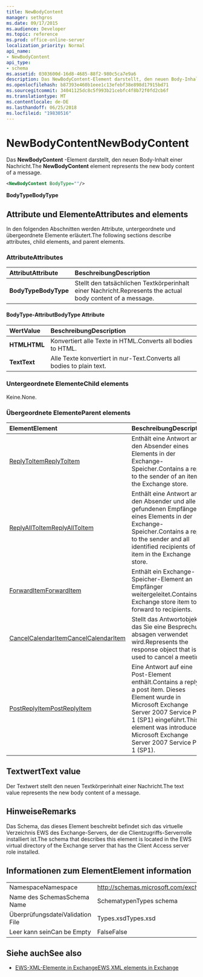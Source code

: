 ```yaml
---
title: NewBodyContent
manager: sethgros
ms.date: 09/17/2015
ms.audience: Developer
ms.topic: reference
ms.prod: office-online-server
localization_priority: Normal
api_name:
- NewBodyContent
api_type:
- schema
ms.assetid: 0303600d-16d8-4685-88f2-980c5ca7e9a6
description: Das NewBodyContent-Element darstellt, den neuen Body-Inhalt einer Nachricht.
ms.openlocfilehash: b87393e460b1eee1c13efebf38e898d17915bd71
ms.sourcegitcommit: 34041125dc8c5f993b21cebfc4f8b72f0fd2cb6f
ms.translationtype: MT
ms.contentlocale: de-DE
ms.lasthandoff: 06/25/2018
ms.locfileid: "19830516"
---
```

# <a name="newbodycontent"></a><span data-ttu-id="cb5f2-103">NewBodyContent</span><span class="sxs-lookup"><span data-stu-id="cb5f2-103">NewBodyContent</span></span>

<span data-ttu-id="cb5f2-104">Das **NewBodyContent** -Element darstellt, den neuen Body-Inhalt einer Nachricht.</span><span class="sxs-lookup"><span data-stu-id="cb5f2-104">The **NewBodyContent** element represents the new body content of a message.</span></span> 
  
```xml
<NewBodyContent BodyType=""/>
```

 <span data-ttu-id="cb5f2-105">**BodyType**</span><span class="sxs-lookup"><span data-stu-id="cb5f2-105">**BodyType**</span></span>
## <a name="attributes-and-elements"></a><span data-ttu-id="cb5f2-106">Attribute und Elemente</span><span class="sxs-lookup"><span data-stu-id="cb5f2-106">Attributes and elements</span></span>

<span data-ttu-id="cb5f2-107">In den folgenden Abschnitten werden Attribute, untergeordnete und übergeordnete Elemente erläutert.</span><span class="sxs-lookup"><span data-stu-id="cb5f2-107">The following sections describe attributes, child elements, and parent elements.</span></span>
  
### <a name="attributes"></a><span data-ttu-id="cb5f2-108">Attribute</span><span class="sxs-lookup"><span data-stu-id="cb5f2-108">Attributes</span></span>

|<span data-ttu-id="cb5f2-109">**Attribut**</span><span class="sxs-lookup"><span data-stu-id="cb5f2-109">**Attribute**</span></span>|<span data-ttu-id="cb5f2-110">**Beschreibung**</span><span class="sxs-lookup"><span data-stu-id="cb5f2-110">**Description**</span></span>|
|:-----|:-----|
|<span data-ttu-id="cb5f2-111">**BodyType**</span><span class="sxs-lookup"><span data-stu-id="cb5f2-111">**BodyType**</span></span> <br/> |<span data-ttu-id="cb5f2-112">Stellt den tatsächlichen Textkörperinhalt einer Nachricht.</span><span class="sxs-lookup"><span data-stu-id="cb5f2-112">Represents the actual body content of a message.</span></span>  <br/> |
   
#### <a name="bodytype-attribute"></a><span data-ttu-id="cb5f2-113">BodyType-Attribut</span><span class="sxs-lookup"><span data-stu-id="cb5f2-113">BodyType Attribute</span></span>

|<span data-ttu-id="cb5f2-114">**Wert**</span><span class="sxs-lookup"><span data-stu-id="cb5f2-114">**Value**</span></span>|<span data-ttu-id="cb5f2-115">**Beschreibung**</span><span class="sxs-lookup"><span data-stu-id="cb5f2-115">**Description**</span></span>|
|:-----|:-----|
|<span data-ttu-id="cb5f2-116">**HTML**</span><span class="sxs-lookup"><span data-stu-id="cb5f2-116">**HTML**</span></span> <br/> |<span data-ttu-id="cb5f2-117">Konvertiert alle Texte in HTML.</span><span class="sxs-lookup"><span data-stu-id="cb5f2-117">Converts all bodies to HTML.</span></span>  <br/> |
|<span data-ttu-id="cb5f2-118">**Text**</span><span class="sxs-lookup"><span data-stu-id="cb5f2-118">**Text**</span></span> <br/> |<span data-ttu-id="cb5f2-119">Alle Texte konvertiert in nur-Text.</span><span class="sxs-lookup"><span data-stu-id="cb5f2-119">Converts all bodies to plain text.</span></span>  <br/> |
   
### <a name="child-elements"></a><span data-ttu-id="cb5f2-120">Untergeordnete Elemente</span><span class="sxs-lookup"><span data-stu-id="cb5f2-120">Child elements</span></span>

<span data-ttu-id="cb5f2-121">Keine.</span><span class="sxs-lookup"><span data-stu-id="cb5f2-121">None.</span></span>
  
### <a name="parent-elements"></a><span data-ttu-id="cb5f2-122">Übergeordnete Elemente</span><span class="sxs-lookup"><span data-stu-id="cb5f2-122">Parent elements</span></span>

|<span data-ttu-id="cb5f2-123">**Element**</span><span class="sxs-lookup"><span data-stu-id="cb5f2-123">**Element**</span></span>|<span data-ttu-id="cb5f2-124">**Beschreibung**</span><span class="sxs-lookup"><span data-stu-id="cb5f2-124">**Description**</span></span>|
|:-----|:-----|
|[<span data-ttu-id="cb5f2-125">ReplyToItem</span><span class="sxs-lookup"><span data-stu-id="cb5f2-125">ReplyToItem</span></span>](replytoitem.md) <br/> |<span data-ttu-id="cb5f2-126">Enthält eine Antwort an den Absender eines Elements in der Exchange-Speicher.</span><span class="sxs-lookup"><span data-stu-id="cb5f2-126">Contains a reply to the sender of an item in the Exchange store.</span></span>  <br/> |
|[<span data-ttu-id="cb5f2-127">ReplyAllToItem</span><span class="sxs-lookup"><span data-stu-id="cb5f2-127">ReplyAllToItem</span></span>](replyalltoitem.md) <br/> |<span data-ttu-id="cb5f2-128">Enthält eine Antwort an den Absender und alle gefundenen Empfänger eines Elements in der Exchange-Speicher.</span><span class="sxs-lookup"><span data-stu-id="cb5f2-128">Contains a reply to the sender and all identified recipients of an item in the Exchange store.</span></span>  <br/> |
|[<span data-ttu-id="cb5f2-129">ForwardItem</span><span class="sxs-lookup"><span data-stu-id="cb5f2-129">ForwardItem</span></span>](forwarditem.md) <br/> |<span data-ttu-id="cb5f2-130">Enthält ein Exchange-Speicher-Element an Empfänger weitergeleitet.</span><span class="sxs-lookup"><span data-stu-id="cb5f2-130">Contains an Exchange store item to forward to recipients.</span></span>  <br/> |
|[<span data-ttu-id="cb5f2-131">CancelCalendarItem</span><span class="sxs-lookup"><span data-stu-id="cb5f2-131">CancelCalendarItem</span></span>](cancelcalendaritem.md) <br/> |<span data-ttu-id="cb5f2-132">Stellt das Antwortobjekt, das Sie eine Besprechung absagen verwendet wird.</span><span class="sxs-lookup"><span data-stu-id="cb5f2-132">Represents the response object that is used to cancel a meeting.</span></span>  <br/> |
|[<span data-ttu-id="cb5f2-133">PostReplyItem</span><span class="sxs-lookup"><span data-stu-id="cb5f2-133">PostReplyItem</span></span>](postreplyitem.md) <br/> |<span data-ttu-id="cb5f2-134">Eine Antwort auf eine Post-Element enthält.</span><span class="sxs-lookup"><span data-stu-id="cb5f2-134">Contains a reply to a post item.</span></span> <span data-ttu-id="cb5f2-135">Dieses Element wurde in Microsoft Exchange Server 2007 Service Pack 1 (SP1) eingeführt.</span><span class="sxs-lookup"><span data-stu-id="cb5f2-135">This element was introduced in Microsoft Exchange Server 2007 Service Pack 1 (SP1).</span></span>  <br/> |
   
## <a name="text-value"></a><span data-ttu-id="cb5f2-136">Textwert</span><span class="sxs-lookup"><span data-stu-id="cb5f2-136">Text value</span></span>

<span data-ttu-id="cb5f2-137">Der Textwert stellt den neuen Textkörperinhalt einer Nachricht.</span><span class="sxs-lookup"><span data-stu-id="cb5f2-137">The text value represents the new body content of a message.</span></span>
  
## <a name="remarks"></a><span data-ttu-id="cb5f2-138">Hinweise</span><span class="sxs-lookup"><span data-stu-id="cb5f2-138">Remarks</span></span>

<span data-ttu-id="cb5f2-139">Das Schema, das dieses Element beschreibt befindet sich das virtuelle Verzeichnis EWS des Exchange-Servers, der die Clientzugriffs-Serverrolle installiert ist.</span><span class="sxs-lookup"><span data-stu-id="cb5f2-139">The schema that describes this element is located in the EWS virtual directory of the Exchange server that has the Client Access server role installed.</span></span>
  
## <a name="element-information"></a><span data-ttu-id="cb5f2-140">Informationen zum Element</span><span class="sxs-lookup"><span data-stu-id="cb5f2-140">Element information</span></span>

|||
|:-----|:-----|
|<span data-ttu-id="cb5f2-141">Namespace</span><span class="sxs-lookup"><span data-stu-id="cb5f2-141">Namespace</span></span>  <br/> |http://schemas.microsoft.com/exchange/services/2006/types  <br/> |
|<span data-ttu-id="cb5f2-142">Name des Schemas</span><span class="sxs-lookup"><span data-stu-id="cb5f2-142">Schema Name</span></span>  <br/> |<span data-ttu-id="cb5f2-143">Schematypen</span><span class="sxs-lookup"><span data-stu-id="cb5f2-143">Types schema</span></span>  <br/> |
|<span data-ttu-id="cb5f2-144">Überprüfungsdatei</span><span class="sxs-lookup"><span data-stu-id="cb5f2-144">Validation File</span></span>  <br/> |<span data-ttu-id="cb5f2-145">Types.xsd</span><span class="sxs-lookup"><span data-stu-id="cb5f2-145">Types.xsd</span></span>  <br/> |
|<span data-ttu-id="cb5f2-146">Leer kann sein</span><span class="sxs-lookup"><span data-stu-id="cb5f2-146">Can be Empty</span></span>  <br/> |<span data-ttu-id="cb5f2-147">False</span><span class="sxs-lookup"><span data-stu-id="cb5f2-147">False</span></span>  <br/> |
   
## <a name="see-also"></a><span data-ttu-id="cb5f2-148">Siehe auch</span><span class="sxs-lookup"><span data-stu-id="cb5f2-148">See also</span></span>



- [<span data-ttu-id="cb5f2-149">EWS-XML-Elemente in Exchange</span><span class="sxs-lookup"><span data-stu-id="cb5f2-149">EWS XML elements in Exchange</span></span>](ews-xml-elements-in-exchange.md)

